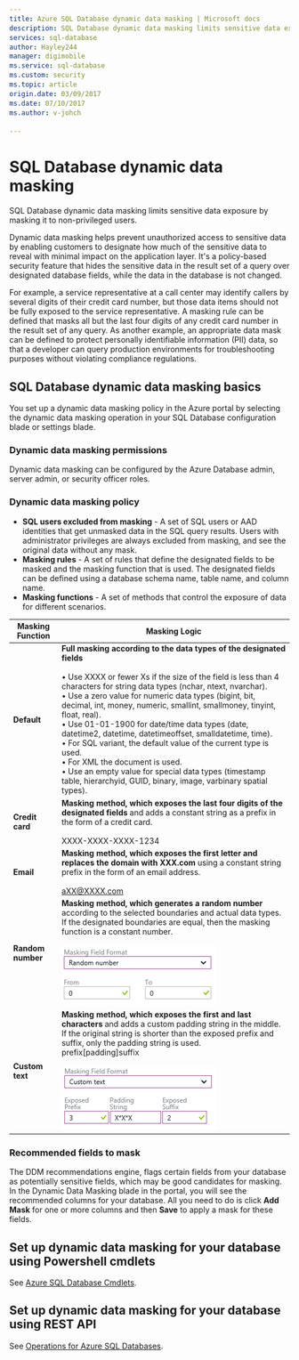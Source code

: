 ```yaml
---
title: Azure SQL Database dynamic data masking | Microsoft docs
description: SQL Database dynamic data masking limits sensitive data exposure by masking it to non-privileged users
services: sql-database
author: Hayley244
manager: digimobile
ms.service: sql-database
ms.custom: security
ms.topic: article
origin.date: 03/09/2017
ms.date: 07/10/2017
ms.author: v-johch

---
```

# SQL Database dynamic data masking

SQL Database dynamic data masking limits sensitive data exposure by masking it to non-privileged users. 

Dynamic data masking helps prevent unauthorized access to sensitive data by enabling customers to designate how much of the sensitive data to reveal with minimal impact on the application layer. It's a policy-based security feature that hides the sensitive data in the result set of a query over designated database fields, while the data in the database is not changed.

For example, a service representative at a call center may identify callers by several digits of their credit card number, but those data items should not be fully exposed to the service representative. A masking rule can be defined that masks all but the last four digits of any credit card number in the result set of any query. As another example, an appropriate data mask can be defined to protect personally identifiable information (PII) data, so that a developer can query production environments for troubleshooting purposes without violating compliance regulations.

## SQL Database dynamic data masking basics
You set up a dynamic data masking policy in the Azure portal by selecting the dynamic data masking operation in your SQL Database configuration blade or settings blade.

### Dynamic data masking permissions
Dynamic data masking can be configured by the Azure Database admin, server admin, or security officer roles.

### Dynamic data masking policy
* **SQL users excluded from masking** - A set of SQL users or AAD identities that get unmasked data in the SQL query results. Users with administrator privileges are always excluded from masking, and see the original data without any mask.
* **Masking rules** - A set of rules that define the designated fields to be masked and the masking function that is used. The designated fields can be defined using a database schema name, table name, and column name.
* **Masking functions** - A set of methods that control the exposure of data for different scenarios.

| Masking Function | Masking Logic |
| --- | --- |
| **Default** |**Full masking according to the data types of the designated fields**<br/><br/>• Use XXXX or fewer Xs if the size of the field is less than 4 characters for string data types (nchar, ntext, nvarchar).<br/>• Use a zero value for numeric data types (bigint, bit, decimal, int, money, numeric, smallint, smallmoney, tinyint, float, real).<br/>• Use 01-01-1900 for date/time data types (date, datetime2, datetime, datetimeoffset, smalldatetime, time).<br/>• For SQL variant, the default value of the current type is used.<br/>• For XML the document <masked/> is used.<br/>• Use an empty value for special data types (timestamp table, hierarchyid, GUID, binary, image, varbinary spatial types). |
| **Credit card** |**Masking method, which exposes the last four digits of the designated fields** and adds a constant string as a prefix in the form of a credit card.<br/><br/>XXXX-XXXX-XXXX-1234 |
| **Email** |**Masking method, which exposes the first letter and replaces the domain with XXX.com** using a constant string prefix in the form of an email address.<br/><br/>aXX@XXXX.com |
| **Random number** |**Masking method, which generates a random number** according to the selected boundaries and actual data types. If the designated boundaries are equal, then the masking function is a constant number.<br/><br/>![Navigation pane](./media/sql-database-dynamic-data-masking-get-started/1_DDM_Random_number.png) |
| **Custom text** |**Masking method, which exposes the first and last characters** and adds a custom padding string in the middle. If the original string is shorter than the exposed prefix and suffix, only the padding string is used. <br/>prefix[padding]suffix<br/><br/>![Navigation pane](./media/sql-database-dynamic-data-masking-get-started/2_DDM_Custom_text.png) |

<a name="Anchor1"></a>

### Recommended fields to mask
The DDM recommendations engine, flags certain fields from your database as potentially sensitive fields, which may be good candidates for masking. In the Dynamic Data Masking blade in the portal, you will see the recommended columns for your database. All you need to do is click **Add Mask** for one or more columns and then **Save** to apply a mask for these fields.

## Set up dynamic data masking for your database using Powershell cmdlets
See [Azure SQL Database Cmdlets](https://msdn.microsoft.com/library/azure/mt574084.aspx).

## Set up dynamic data masking for your database using REST API
See [Operations for Azure SQL Databases](https://msdn.microsoft.com/library/dn505719.aspx).
